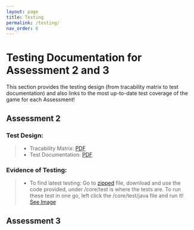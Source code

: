 ```yaml
---
layout: page
title: Testing
permalink: /testing/
nav_order: 6
---
```


# Testing Documentation for Assessment 2 and 3
This section provides the testing design (from tracability matrix to test documentation) and also links to the most up-to-date test coverage of the game for each Assessment!

## Assessment 2
### Test Design:
> * Tracability Matrix: [PDF](/files/tracability_matrix.pdf)
> * Test Documentation: [PDF](/files/test_documentation.pdf)

### Evidence of Testing: 
> * To find latest testing: Go to [zipped](https://drive.google.com/file/d/1H4JW_dwoqctEgOOuH97xNl6Nck0H5exh/view?usp=sharing) file, download and use the code provided, under /core/test is where the tests are. To run these test in one go, left click the /core/test/java file and run it! [See Image](/files/how_to_test.png)


## Assessment 3

